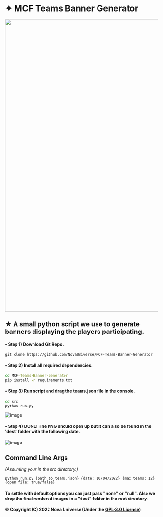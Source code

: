 # ✦ MCF Teams Banner Generator
<p align="center">
  <img src="https://user-images.githubusercontent.com/66202304/160249081-1802ff23-3d7b-4ac3-af2c-6c5728c18f6d.png" width="960" />

  ## ★ A small python script we use to generate banners displaying the players participating.
</p>

#### • Step 1) Download Git Repo.
```
git clone https://github.com/NovaUniverse/MCF-Teams-Banner-Generator
```

#### • Step 2) Install all required dependencies.
```cmd
cd MCF-Teams-Banner-Generator
pip install -r requirements.txt
```

#### • Step 3) Run script and drag the teams.json file in the console.
```cmd
cd src
python run.py
```
![image](https://user-images.githubusercontent.com/66202304/160249424-11bc975c-6e42-43e0-8181-249f3b960f38.png)

#### • Step 4) DONE! The PNG should open up but it can also be found in the 'dest' folder with the following date.
![image](https://user-images.githubusercontent.com/66202304/160249393-a05f7ea4-dec1-4d2b-8e83-316df583e500.png)

## Command Line Args
*(Assuming your in the src directory.)*
```
python run.py {path to teams.json} {date: 10/04/2022} {max teams: 12} {open file: true/false}
```
#### To settle with default options you can just pass "none" or "null". Also we drop the final rendered images in a "dest" folder in the root directory.

**© Copyright (C) 2022 Nova Universe (Under the [GPL-3.0 License](LICENSE.md))**
